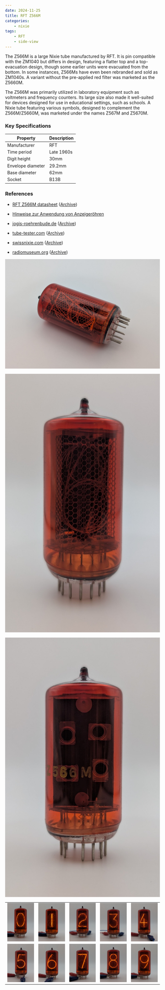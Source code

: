 ```yaml
---
date: 2024-11-25
title: RFT Z566M
categories:
    - nixie
tags:
    - RFT
    - side-view
---
```


The Z566M is a large Nixie tube manufactured by RFT. It is pin compatible with the ZM1040 but differs in design, featuring a flatter top and a top-evacuation design, though some earlier units were evacuated from the bottom. In some instances, Z566Ms have even been rebranded and sold as ZM1040s. A variant without the pre-applied red filter was marketed as the Z5660M.

The Z566M was primarily utilized in laboratory equipment such as voltmeters and frequency counters. Its large size also made it well-suited for devices designed for use in educational settings, such as schools. A Nixie tube featuring various symbols, designed to complement the Z566M/Z5660M, was marketed under the names Z567M and Z5670M.

### Key Specifications

| Property          | Description |
|-------------------|-------------|
| Manufacturer      | RFT         |
| Time period       | Late 1960s  |
| Digit height      | 30mm        |
| Envelope diameter | 29.2mm      |
| Base diameter     | 62mm        |
| Socket            | B13B        |

### References

- [RFT Z566M datasheet](https://www.jogis-roehrenbude.de/Roehren-Geschichtliches/Nixie/Z560M.pdf) ([Archive](https://web.archive.org/web/20240804125247/https://www.jogis-roehrenbude.de/Roehren-Geschichtliches/Nixie/Z560M.pdf))

- [Hinweise zur Anwendung von Anzeigeröhren](/documents/hinweise-anwendung-anzeigeroehren/)

- [jogis-roehrenbude.de](https://www.jogis-roehrenbude.de/Roehren-Geschichtliches/Nixie/Z566M.htm) ([Archive](https://web.archive.org/web/20240421194602/https://www.jogis-roehrenbude.de/Roehren-Geschichtliches/Nixie/Z566M.htm))

- [tube-tester.com](https://www.tube-tester.com/sites/nixie/data/V600/Z566M/z566m.htm) ([Archive](https://web.archive.org/web/20240928090213/http://www.tube-tester.com/sites/nixie/data/V600/Z566M/z566m.htm))

- [swissnixie.com](https://www.swissnixie.com/tubes/Z566M/) ([Archive](https://web.archive.org/web/20240424051850/https://www.swissnixie.com/tubes/Z566M/))

- [radiomuseum.org](https://www.radiomuseum.org/tubes/tube_z566m.html) ([Archive](https://web.archive.org/web/20170803211050/http://www.radiomuseum.org/tubes/tube_z566m.html))


[![RFT Z566M](assets/1.jpg)](assets/1.jpg)

[![RFT Z566M](assets/2.jpg)](assets/2.jpg)

[![RFT Z566M](assets/3.jpg)](assets/3.jpg)

<table>
    <tr>
        <td>
            <a href="assets/4.jpg">
                <img src="assets/4.jpg">
            </a>
        </td>
        <td>
            <a href="assets/5.jpg">
                <img src="assets/5.jpg">
            </a>
        </td>
        <td>
            <a href="assets/6.jpg">
                <img src="assets/6.jpg">
            </a>
        </td>
         <td>
            <a href="assets/7.jpg">
                <img src="assets/7.jpg">
            </a>
        </td>
        <td>
            <a href="assets/8.jpg">
                <img src="assets/8.jpg">
            </a>
        </td>
    </tr>
    <tr>
        <td>
            <a href="assets/9.jpg">
                <img src="assets/9.jpg">
            </a>
        </td>
        <td>
            <a href="assets/10.jpg">
                <img src="assets/10.jpg">
            </a>
        </td>
        <td>
            <a href="assets/11.jpg">
                <img src="assets/11.jpg">
            </a>
        </td>
         <td>
            <a href="assets/12.jpg">
                <img src="assets/12.jpg">
            </a>
        </td>
        <td>
            <a href="assets/13.jpg">
                <img src="assets/13.jpg">
            </a>
        </td>
    </tr>
</table>